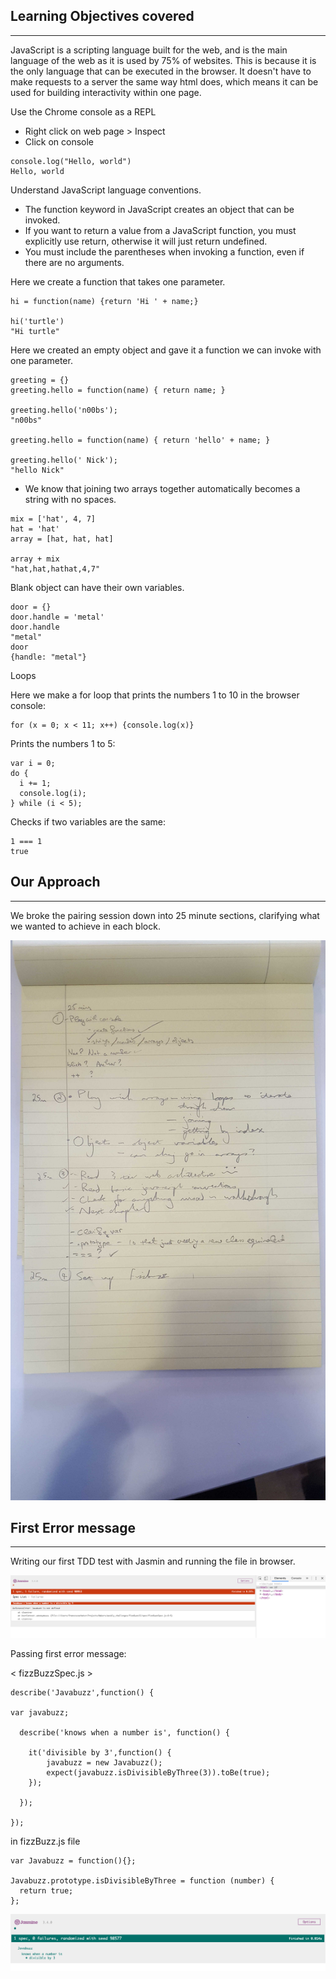 ## Learning Objectives covered
---

JavaScript is a scripting language built for the web, and is the main language of the web as it is used by 75% of websites. This is because it is the only language that can be executed in the browser.
It doesn't have to make requests to a server the same way html does, which means it can be used for building interactivity within one page.

Use the Chrome console as a REPL
- Right click on web page > Inspect
- Click on console

```
console.log("Hello, world")
Hello, world
```

Understand JavaScript language conventions.
- The function keyword in JavaScript creates an object that can be invoked.
- If you want to return a value from a JavaScript function, you must explicitly use return, otherwise it will just return undefined.
- You must include the parentheses when invoking a function, even if there are no arguments.

Here we create a function that takes one parameter.

```
hi = function(name) {return 'Hi ' + name;}

hi('turtle')
"Hi turtle"
```

Here we created an empty object and gave it a function we can invoke with one parameter.

```
greeting = {}
greeting.hello = function(name) { return name; }

greeting.hello('n00bs');
"n00bs"

greeting.hello = function(name) { return 'hello' + name; }

greeting.hello(' Nick');
"hello Nick"
```

- We know that joining two arrays together automatically becomes a string with no spaces.

```
mix = ['hat', 4, 7]
hat = 'hat'
array = [hat, hat, hat]

array + mix
"hat,hat,hathat,4,7"
```
Blank object can have their own variables.

```
door = {}
door.handle = 'metal'
door.handle
"metal"
door
{handle: "metal"}

```

Loops

Here we make a for loop that prints the numbers 1 to 10 in the browser console:

```
for (x = 0; x < 11; x++) {console.log(x)}
```

Prints the numbers 1 to 5:

```
var i = 0;
do {
  i += 1;
  console.log(i);
} while (i < 5);

```

Checks if two variables are the same:

```
1 === 1
true
```

## Our Approach
---
We broke the pairing session down into 25 minute sections, clarifying what we wanted to achieve in each block.

![25_mins](./images/25_mins.jpg)


## First Error message
---

Writing our first TDD test with Jasmin and running the file in browser.


![first_error](./images/first_error.png)

Passing first error message:

< fizzBuzzSpec.js >

```
describe('Javabuzz',function() {

var javabuzz;

  describe('knows when a number is', function() {

    it('divisible by 3',function() {
        javabuzz = new Javabuzz();
        expect(javabuzz.isDivisibleByThree(3)).toBe(true);
    });

  });

});
```

in fizzBuzz.js file

```
var Javabuzz = function(){};

Javabuzz.prototype.isDivisibleByThree = function (number) {
  return true;
};

```

![first_error_fix](./images/first_error_fix.png)
